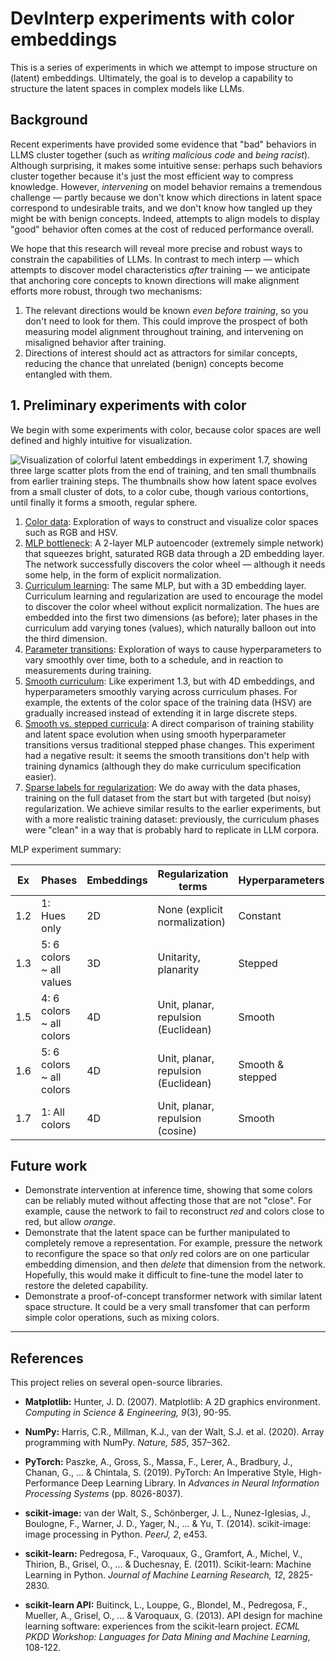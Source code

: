 # DevInterp experiments with color embeddings

This is a series of experiments in which we attempt to impose structure on (latent) embeddings. Ultimately, the goal is to develop a capability to structure the latent spaces in complex models like LLMs.

## Background

Recent experiments have provided some evidence that "bad" behaviors in LLMS cluster together (such as _writing malicious code_ and _being racist_). Although surprising, it makes some intuitive sense: perhaps such behaviors cluster together because it's just the most efficient way to compress knowledge. However, _intervening_ on model behavior remains a tremendous challenge — partly because we don't know which directions in latent space correspond to undesirable traits, and we don't know how tangled up they might be with benign concepts. Indeed, attempts to align models to display "good" behavior often comes at the cost of reduced performance overall.

We hope that this research will reveal more precise and robust ways to constrain the capabilities of LLMs. In contrast to mech interp — which attempts to discover model characteristics _after_ training — we anticipate that anchoring core concepts to known directions will make alignment efforts more robust, through two mechanisms:

1. The relevant directions would be known _even before training_, so you don't need to look for them. This could improve the prospect of both measuring model alignment throughout training, and intervening on misaligned behavior after training.
2. Directions of interest should act as attractors for similar concepts, reducing the chance that unrelated (benign) concepts become entangled with them.

## 1. Preliminary experiments with color

We begin with some experiments with color, because color spaces are well defined and highly intuitive for visualization.

![Visualization of colorful latent embeddings in experiment 1.7, showing three large scatter plots from the end of training, and ten small thumbnails from earlier training steps. The thumbnails show how latent space evolves from a small cluster of dots, to a color cube, though various contortions, until finally it forms a smooth, regular sphere.](docs/large-assets/ex-1.7-color-phase-history.png)

1. [Color data](docs/ex-1.1-color-data.ipynb): Exploration of ways to construct and visualize color spaces such as RGB and HSV.
2. [MLP bottleneck](docs/ex-1.2-color-mlp-bottleneck.ipynb): A 2-layer MLP autoencoder (extremely simple network) that squeezes bright, saturated RGB data through a 2D embedding layer. The network successfully discovers the color wheel — although it needs some help, in the form of explicit normalization.
3. [Curriculum learning](docs/ex-1.3-color-mlp-curriculum.ipynb): The same MLP, but with a 3D embedding layer. Curriculum learning and regularization are used to encourage the model to discover the color wheel without explicit normalization. The hues are embedded into the first two dimensions (as before); later phases in the curriculum add varying tones (values), which naturally balloon out into the third dimension.
4. [Parameter transitions](docs/ex-1.4-parameter-transitions.ipynb): Exploration of ways to cause hyperparameters to vary smoothly over time, both to a schedule, and in reaction to measurements during training.
5. [Smooth curriculum](docs/ex-1.5-color-mlp-anchoring.ipynb): Like experiment 1.3, but with 4D embeddings, and hyperparameters smoothly varying across curriculum phases. For example, the extents of the color space of the training data (HSV) are gradually increased instead of extending it in large discrete steps.
6. [Smooth vs. stepped curricula](docs/ex-1.6-curriculum-comparison.ipynb): A direct comparison of training stability and latent space evolution when using smooth hyperparameter transitions versus traditional stepped phase changes. This experiment had a negative result: it seems the smooth transitions don't help with training dynamics (although they do make curriculum specification easier).
7. [Sparse labels for regularization](docs/ex-1.7-sparse-labels.ipynb): We do away with the data phases, training on the full dataset from the start but with targeted (but noisy) regularization. We achieve similar results to the earlier experiments, but with a more realistic training dataset: previously, the curriculum phases were "clean" in a way that is probably hard to replicate in LLM corpora.

MLP experiment summary:

| Ex  | Phases                   | Embeddings | Regularization terms                | Hyperparameters  |
| --- | ------------------------ | ---------- | ----------------------------------- | ---------------- |
| 1.2 | 1: Hues only             | 2D         | None (explicit normalization)       | Constant         |
| 1.3 | 5: 6 colors ~ all values | 3D         | Unitarity, planarity                | Stepped          |
| 1.5 | 4: 6 colors ~ all colors | 4D         | Unit, planar, repulsion (Euclidean) | Smooth           |
| 1.6 | 5: 6 colors ~ all colors | 4D         | Unit, planar, repulsion (Euclidean) | Smooth & stepped |
| 1.7 | 1: All colors            | 4D         | Unit, planar, repulsion (cosine)    | Smooth           |

## Future work

- Demonstrate intervention at inference time, showing that some colors can be reliably muted without affecting those that are not "close". For example, cause the network to fail to reconstruct _red_ and colors close to red, but allow _orange_.
- Demonstrate that the latent space can be further manipulated to completely remove a representation. For example, pressure the network to reconfigure the space so that _only_ red colors are on one particular embedding dimension, and then _delete_ that dimension from the network. Hopefully, this would make it difficult to fine-tune the model later to restore the deleted capability.
- Demonstrate a proof-of-concept transformer network with similar latent space structure. It could be a very small transfomer that can perform simple color operations, such as mixing colors.

---

## References

This project relies on several open-source libraries.

- **Matplotlib:** Hunter, J. D. (2007). Matplotlib: A 2D graphics environment. _Computing in Science & Engineering, 9_(3), 90-95.

- **NumPy:** Harris, C.R., Millman, K.J., van der Walt, S.J. et al. (2020). Array programming with NumPy. _Nature, 585_, 357–362.

- **PyTorch:** Paszke, A., Gross, S., Massa, F., Lerer, A., Bradbury, J., Chanan, G., ... & Chintala, S. (2019). PyTorch: An Imperative Style, High-Performance Deep Learning Library. In _Advances in Neural Information Processing Systems_ (pp. 8026-8037).

- **scikit-image:** van der Walt, S., Schönberger, J. L., Nunez-Iglesias, J., Boulogne, F., Warner, J. D., Yager, N., ... & Yu, T. (2014). scikit-image: image processing in Python. _PeerJ, 2_, e453.

- **scikit-learn:** Pedregosa, F., Varoquaux, G., Gramfort, A., Michel, V., Thirion, B., Grisel, O., ... & Duchesnay, E. (2011). Scikit-learn: Machine Learning in Python. _Journal of Machine Learning Research, 12_, 2825-2830.

- **scikit-learn API:** Buitinck, L., Louppe, G., Blondel, M., Pedregosa, F., Mueller, A., Grisel, O., ... & Varoquaux, G. (2013). API design for machine learning software: experiences from the scikit-learn project. _ECML PKDD Workshop: Languages for Data Mining and Machine Learning_, 108-122.
